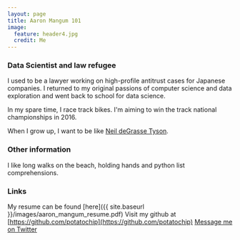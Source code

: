 ```yaml
---
layout: page
title: Aaron Mangum 101
image:
  feature: header4.jpg
  credit: Me
---
```


### Data Scientist and law refugee

I used to be a lawyer working on high-profile antitrust cases for Japanese companies. I returned to my original passions of computer science and data exploration and went back to school for data science.

In my spare time, I race track bikes. I'm aiming to win the track national championships in 2016.

When I grow up, I want to be like [Neil deGrasse Tyson](http://twitter.com/neiltyson).

### Other information
I like long walks on the beach, holding hands and python list comprehensions.

### Links
My resume can be found [here]({{ site.baseurl }}/images/aaron_mangum_resume.pdf)
Visit my github at [https://github.com/potatochip](https://github.com/potatochip)
[Message me on Twitter](https://twitter.com/AaronMagnum)
